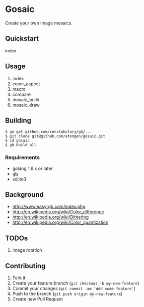 # Gosaic

Create your own image mosaics.

## Quickstart

index

## Usage

1. index
1. cover_aspect
1. macro
1. compare
1. mosaic_build
1. mosaic_draw



## Building

```shell
$ go get github.com/constabulary/gb/...
$ git clone git@github.com/atongen/gosaic.git
$ cd gosaic
$ gb build all
```

### Requirements

* golang 1.6.x or later
* [gb](https://getgb.io/)
* sqlite3

## Background

* http://www.easyrgb.com/index.php
* http://en.wikipedia.org/wiki/Color_difference
* http://en.wikipedia.org/wiki/Dithering
* http://en.wikipedia.org/wiki/Color_quantization

## TODOs

1. image rotation

## Contributing

1. Fork it
2. Create your feature branch (`git checkout -b my-new-feature`)
3. Commit your changes (`git commit -am 'Add some feature'`)
4. Push to the branch (`git push origin my-new-feature`)
5. Create new Pull Request
